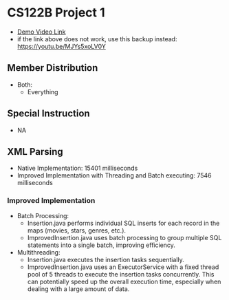 # CS122B Project 1
- [Demo Video Link](https://drive.google.com/file/d/1PX6kdB6Y_srcQVtd_DNWvbYwHlsek_b2/view?usp=sharing)
- if the link above does not work, use this backup instead: https://youtu.be/MJYs5xoLV0Y
## Member Distribution
  - Both:
    - Everything
## Special Instruction
- NA

## XML Parsing
- Native Implementation: 15401 milliseconds
- Improved Implementation with Threading and Batch executing: 7546 milliseconds
### Improved Implementation
- Batch Processing:
  - Insertion.java performs individual SQL inserts for each record in the maps (movies, stars, genres, etc.). 
  - ImprovedInsertion.java uses batch processing to group multiple SQL statements into a single batch, improving efficiency.
- Multithreading:
  - Insertion.java executes the insertion tasks sequentially. 
  - ImprovedInsertion.java uses an ExecutorService with a fixed thread pool of 5 threads to execute the insertion tasks concurrently. This can potentially speed up the overall execution time, especially when dealing with a large amount of data.

